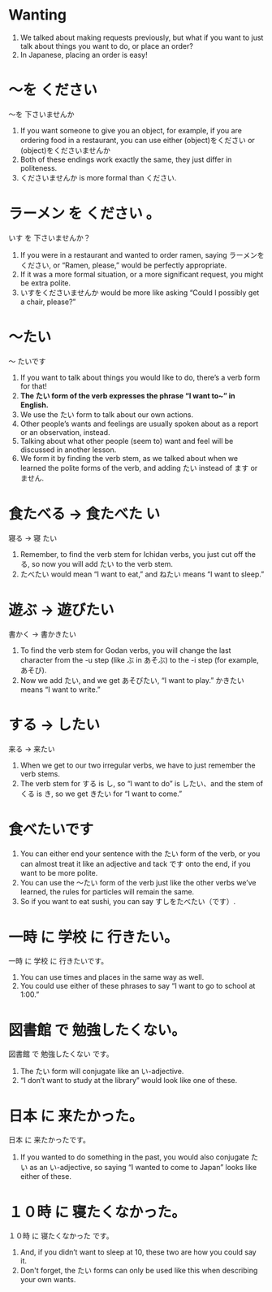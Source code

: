 # Wanting

1. We talked about making requests previously, but what if you want to just talk about things you want to do, or place an order?
2. In Japanese, placing an order is easy!

# ～を ください

 ～を 下さいませんか 

1. If you want someone to give you an object, for example, if you are ordering food in a restaurant, you can use either (object)をください or (object)をくださいませんか 
2. Both of these endings work exactly the same, they just differ in politeness.
3. くださいませんか is more formal than ください.

# ラーメン を ください 。

いす を 下さいませんか？

1. If you were in a restaurant and wanted to order ramen, saying ラーメンをください, or “Ramen, please,” would be perfectly appropriate.
2. If it was a more formal situation, or a more significant request, you might be extra polite.
3. いすをくださいませんか would be more like asking “Could I possibly get a chair, please?”

# ～たい  

～ たいです

1. If you want to talk about things you would like to do, there’s a verb form for that!
2. **The たい form of the verb expresses the phrase “I want to~” in English.**
3. We use the たい form to talk about our own actions.
4. Other people’s wants and feelings are usually spoken about as a report or an observation, instead.
5. Talking about what other people (seem to) want and feel will be discussed in another lesson.
6. We form it by finding the verb stem, as we talked about when we learned the polite forms of the verb, and adding たい instead of ます or ません.

# 食たべる  → 食たべた い  

寝る  → 寝 たい     

1. Remember, to find the verb stem for Ichidan verbs, you just cut off the る, so now you will add たい to the verb stem.
2. たべたい would mean “I want to eat,” and ねたい means “I want to sleep.”  

# 遊ぶ → 遊びたい

書かく  → 書かきたい 

1. To find the verb stem for Godan verbs, you will change the last character from the -u step (like ぶ in あそぶ) to the -i step (for example, あそび).
2. Now we add たい, and we get あそびたい, “I want to play.” かきたい means “I want to write.”  

# する  → したい

来る  → 来たい 

1. When we get to our two irregular verbs, we have to just remember the verb stems.
2. The verb stem for する is し, so “I want to do” is したい、and the stem of くる is き, so we get きたい for “I want to come.”

# 食べたいです

1. You can either end your sentence with the たい form of the verb, or you can almost treat it like an adjective and tack です onto the end, if you want to be more polite.
2. You can use the ～たい form of the verb just like the other verbs we’ve learned, the rules for particles will remain the same.
3. So if you want to eat sushi, you can say すしをたべたい（です）.

# 一時 に 学校 に 行きたい。

一時 に 学校 に 行きたいです。

1. You can use times and places in the same way as well.
2. You could use either of these phrases to say “I want to go to school at 1:00.”  

# 図書館 で 勉強したくない。

図書館 で 勉強したくない です。

1. The たい form will conjugate like an い-adjective.
2. “I don’t want to study at the library” would look like one of these.

# 日本 に 来たかった。

日本 に 来たかったです。

1. If you wanted to do something in the past, you would also conjugate たい as an い-adjective, so saying “I wanted to come to Japan” looks like either of these.

# １０時 に 寝たくなかった。

１０時 に 寝たくなかった です。

1. And, if you didn’t want to sleep at 10, these two are how you could say it.
2. Don't forget, the たい forms can only be used like this when describing your own wants.